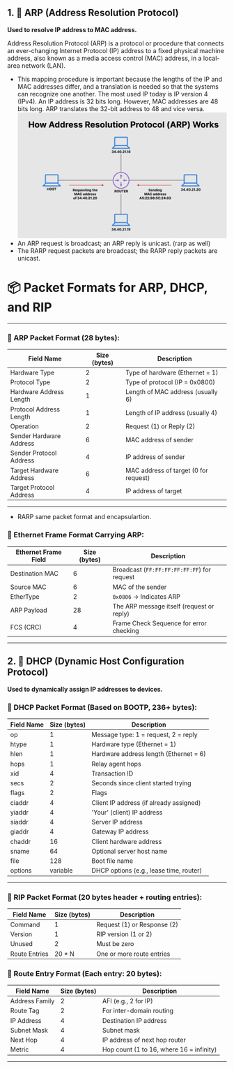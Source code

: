 
## 1. 🧭 ARP (Address Resolution Protocol)

**Used to resolve IP address to MAC address.**

Address Resolution Protocol (ARP) is a protocol or procedure that connects an ever-changing Internet Protocol (IP) address to a fixed physical machine address, also known as a media access control (MAC) address, in a local-area network (LAN).
 - This mapping procedure is important because the lengths of the IP and MAC addresses differ, and a translation is needed so that the systems can recognize one another. The most used IP today is IP version 4 (IPv4). An IP address is 32 bits long. However, MAC addresses are 48 bits long. ARP translates the 32-bit address to 48 and vice versa.
![alt text](image.png)
- An ARP request is broadcast;   an ARP reply is unicast. (rarp as well)
- The RARP request packets are  broadcast;  the RARP reply packets are  unicast.

# 📦 Packet Formats for ARP, DHCP, and RIP

---

### 📄 ARP Packet Format (28 bytes):

| Field Name              | Size (bytes) | Description                              |
|-------------------------|--------------|------------------------------------------|
| Hardware Type           | 2            | Type of hardware (Ethernet = 1)          |
| Protocol Type           | 2            | Type of protocol (IP = 0x0800)           |
| Hardware Address Length | 1            | Length of MAC address (usually 6)        |
| Protocol Address Length | 1            | Length of IP address (usually 4)         |
| Operation               | 2            | Request (1) or Reply (2)                 |
| Sender Hardware Address | 6            | MAC address of sender                    |
| Sender Protocol Address | 4            | IP address of sender                     |
| Target Hardware Address | 6            | MAC address of target (0 for request)    |
| Target Protocol Address | 4            | IP address of target                     |

---

- RARP same packet format and encapsulartion.



### 🔹 Ethernet Frame Format Carrying ARP:

| Ethernet Frame Field | Size (bytes) | Description                                  |
|----------------------|--------------|----------------------------------------------|
| Destination MAC      | 6            | Broadcast (`FF:FF:FF:FF:FF:FF`) for request   |
| Source MAC           | 6            | MAC of the sender                            |
| EtherType            | 2            | `0x0806` → Indicates ARP                     |
| ARP Payload          | 28           | The ARP message itself (request or reply)    |
| FCS (CRC)            | 4            | Frame Check Sequence for error checking      |

---


## 2. 📡 DHCP (Dynamic Host Configuration Protocol)

**Used to dynamically assign IP addresses to devices.**

### 📄 DHCP Packet Format (Based on BOOTP, 236+ bytes):

| Field Name            | Size (bytes) | Description                              |
|-----------------------|--------------|------------------------------------------|
| op                    | 1            | Message type: 1 = request, 2 = reply     |
| htype                 | 1            | Hardware type (Ethernet = 1)             |
| hlen                  | 1            | Hardware address length (Ethernet = 6)   |
| hops                  | 1            | Relay agent hops                         |
| xid                   | 4            | Transaction ID                           |
| secs                  | 2            | Seconds since client started trying      |
| flags                 | 2            | Flags                                    |
| ciaddr                | 4            | Client IP address (if already assigned)  |
| yiaddr                | 4            | 'Your' (client) IP address               |
| siaddr                | 4            | Server IP address                        |
| giaddr                | 4            | Gateway IP address                       |
| chaddr                | 16           | Client hardware address                  |
| sname                 | 64           | Optional server host name                |
| file                  | 128          | Boot file name                           |
| options               | variable     | DHCP options (e.g., lease time, router)  |

---


### 📄 RIP Packet Format (20 bytes header + routing entries):

| Field Name     | Size (bytes) | Description                            |
|----------------|--------------|----------------------------------------|
| Command        | 1            | Request (1) or Response (2)            |
| Version        | 1            | RIP version (1 or 2)                   |
| Unused         | 2            | Must be zero                           |
| Route Entries  | 20 * N       | One or more route entries              |

### 📄 Route Entry Format (Each entry: 20 bytes):

| Field Name     | Size (bytes) | Description                            |
|----------------|--------------|----------------------------------------|
| Address Family | 2            | AFI (e.g., 2 for IP)                   |
| Route Tag      | 2            | For inter-domain routing               |
| IP Address     | 4            | Destination IP address                 |
| Subnet Mask    | 4            | Subnet mask                           |
| Next Hop       | 4            | IP address of next hop router         |
| Metric         | 4            | Hop count (1 to 16, where 16 = infinity)|

---